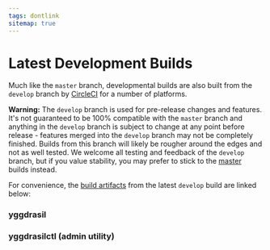 ```yaml
---
tags: dontlink
sitemap: true
---
```


# Latest Development Builds

Much like the `master` branch, developmental builds are also built from the `develop` branch by [CircleCI](https://circleci.com/gh/yggdrasil-network/yggdrasil-go) for a number of platforms.

**Warning:** The `develop` branch is used for pre-release changes and features. It's not guaranteed to be 100% compatible with the `master` branch and anything in the `develop` branch is subject to change at any point before release - features merged into the `develop` branch may not be completely finished. Builds from this branch will likely be rougher around the edges and not as well tested. We welcome all testing and feedback of the `develop` branch, but if you value stability, you may prefer to stick to the [master](builds.md) builds instead.

For convenience, the [build artifacts](https://circleci.com/api/v1.1/project/github/yggdrasil-network/yggdrasil-go/latest/artifacts?branch=develop&filter=successful) from the latest `develop` build are linked below:

<h3>yggdrasil</h3>
<p id="buildArtifactLinks"></p>

<h3>yggdrasilctl (admin utility)</h3>
<p id="buildArtifactLinksCtl"></p>

<!-- TODO sort these to a useful order of some kind -->
<script type="text/javascript">
let url = 'https://circleci.com/api/v1.1/project/github/yggdrasil-network/yggdrasil-go/latest/artifacts?branch=develop&filter=successful';

fetch(url).then(function(res) {
  return res.json();
}).then(function (bins) {
  var links = document.createElement('p')
  var ctllinks = document.createElement('p')
  for (var idx in bins) {
    var bin = bins[idx]
    var link = document.createElement('a');
    link.appendChild(document.createTextNode(bin.path));
    link.title = bin.path;
    link.href = bin.url;
    if (bin.path.includes("yggdrasilctl")) {
      ctllinks.appendChild(link);
      ctllinks.appendChild(document.createElement('br'));
    } else {
      links.appendChild(link);
      links.appendChild(document.createElement('br'));
    }
  }
  document.getElementById("buildArtifactLinks").appendChild(links);
  document.getElementById("buildArtifactLinksCtl").appendChild(ctllinks);
})
.catch(err => { throw err });
</script>
